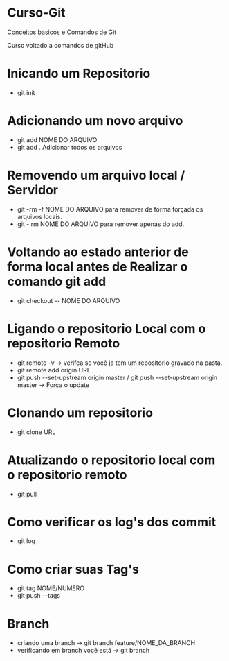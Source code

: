 # Curso-Git
Conceitos basicos e Comandos de Git


Curso voltado a comandos de gitHub 


# Inicando um Repositorio
  - git init
  
# Adicionando um novo arquivo
  - git add NOME DO ARQUIVO
  - git add . Adicionar todos os arquivos

# Removendo um arquivo local / Servidor
  - git -rm -f NOME DO ARQUIVO para remover de forma forçada os arquivos locais.
  - git - rm NOME DO ARQUIVO para remover apenas do add.
  
# Voltando ao estado anterior de forma local antes de Realizar o comando git add
  - git checkout -- NOME DO ARQUIVO

# Ligando o repositorio Local com o repositorio Remoto
  - git remote -v -> verifca se você ja tem um repositorio gravado na pasta.
  - git remote add origin URL
  - git push --set-upstream origin master / git push --set-upstream origin master -> Força o update

# Clonando um repositorio 
  - git clone URL

# Atualizando o repositorio local com o repositorio remoto
  - git pull
  
# Como verificar os log's dos commit
  - git log

# Como criar suas Tag's
  - git tag NOME/NUMERO
  - git push --tags

# Branch
  - criando uma branch -> git branch feature/NOME_DA_BRANCH
  - verificando em branch você está -> git branch

